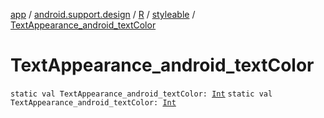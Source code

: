 [app](../../../index.md) / [android.support.design](../../index.md) / [R](../index.md) / [styleable](index.md) / [TextAppearance_android_textColor](.)

# TextAppearance_android_textColor

`static val TextAppearance_android_textColor: `[`Int`](https://kotlinlang.org/api/latest/jvm/stdlib/kotlin/-int/index.html)
`static val TextAppearance_android_textColor: `[`Int`](https://kotlinlang.org/api/latest/jvm/stdlib/kotlin/-int/index.html)